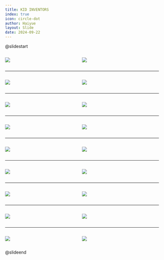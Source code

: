 ```yaml
---
title: KID INVENTORS
index: true
icon: circle-dot
author: Haiyue
layout: Slide
date: 2024-09-22
---
```

 
@slidestart

<div style="display:flex">
<div style="flex:1">

![](https://raw.githubusercontent.com/yclord/reading/refs/heads/master/english/Level-T/KID%20INVENTORS/001.webp)
</div>
<div style="flex:1">

![](https://raw.githubusercontent.com/yclord/reading/refs/heads/master/english/Level-T/KID%20INVENTORS/002.webp)
</div>
</div>

---

<div style="display:flex">
<div style="flex:1">

![](https://raw.githubusercontent.com/yclord/reading/refs/heads/master/english/Level-T/KID%20INVENTORS/003.webp)
</div>
<div style="flex:1">

![](https://raw.githubusercontent.com/yclord/reading/refs/heads/master/english/Level-T/KID%20INVENTORS/004.webp)
</div>
</div>

---

<div style="display:flex">
<div style="flex:1">

![](https://raw.githubusercontent.com/yclord/reading/refs/heads/master/english/Level-T/KID%20INVENTORS/005.webp)
</div>
<div style="flex:1">

![](https://raw.githubusercontent.com/yclord/reading/refs/heads/master/english/Level-T/KID%20INVENTORS/006.webp)
</div>
</div>

---

<div style="display:flex">
<div style="flex:1">

![](https://raw.githubusercontent.com/yclord/reading/refs/heads/master/english/Level-T/KID%20INVENTORS/007.webp)
</div>
<div style="flex:1">

![](https://raw.githubusercontent.com/yclord/reading/refs/heads/master/english/Level-T/KID%20INVENTORS/008.webp)
</div>
</div>

---

<div style="display:flex">
<div style="flex:1">

![](https://raw.githubusercontent.com/yclord/reading/refs/heads/master/english/Level-T/KID%20INVENTORS/009.webp)
</div>
<div style="flex:1">

![](https://raw.githubusercontent.com/yclord/reading/refs/heads/master/english/Level-T/KID%20INVENTORS/010.webp)
</div>
</div>

---

<div style="display:flex">
<div style="flex:1">

![](https://raw.githubusercontent.com/yclord/reading/refs/heads/master/english/Level-T/KID%20INVENTORS/011.webp)
</div>
<div style="flex:1">

![](https://raw.githubusercontent.com/yclord/reading/refs/heads/master/english/Level-T/KID%20INVENTORS/012.webp)
</div>
</div>

---

<div style="display:flex">
<div style="flex:1">

![](https://raw.githubusercontent.com/yclord/reading/refs/heads/master/english/Level-T/KID%20INVENTORS/013.webp)
</div>
<div style="flex:1">

![](https://raw.githubusercontent.com/yclord/reading/refs/heads/master/english/Level-T/KID%20INVENTORS/014.webp)
</div>
</div>

---

<div style="display:flex">
<div style="flex:1">

![](https://raw.githubusercontent.com/yclord/reading/refs/heads/master/english/Level-T/KID%20INVENTORS/015.webp)
</div>
<div style="flex:1">

![](https://raw.githubusercontent.com/yclord/reading/refs/heads/master/english/Level-T/KID%20INVENTORS/016.webp)
</div>
</div>

---

<div style="display:flex">
<div style="flex:1">

![](https://raw.githubusercontent.com/yclord/reading/refs/heads/master/english/Level-T/KID%20INVENTORS/017.webp)
</div>
<div style="flex:1">

![](https://raw.githubusercontent.com/yclord/reading/refs/heads/master/english/Level-T/KID%20INVENTORS/018.webp)
</div>
</div>

@slideend
